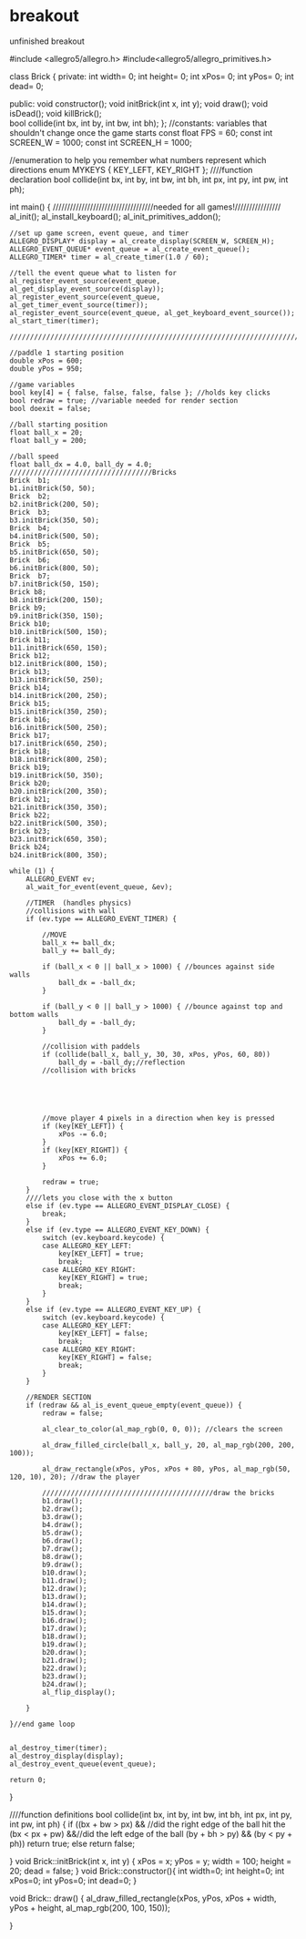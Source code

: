# breakout
unfinished breakout

#include <allegro5/allegro.h>
#include<allegro5/allegro_primitives.h>

class Brick {
private:
	int width= 0;
	int height= 0;
	int xPos= 0;
	int yPos= 0;
	int dead= 0;

public:
	void constructor();
	void initBrick(int x, int y);
	void draw();
	void isDead();
	void killBrick();	
	bool collide(int bx, int by, int bw, int bh);
};
//constants: variables that shouldn't change once the game starts
const float FPS = 60;
const int SCREEN_W = 1000;
const int SCREEN_H = 1000;

//enumeration to help you remember what numbers represent which directions
enum MYKEYS {
	KEY_LEFT, KEY_RIGHT
};
////function declaration
bool collide(int bx, int by, int bw, int bh, int px, int py, int pw, int ph);

int main()
{
	///////////////////////////////////needed for all games!////////////////
	al_init();
	al_install_keyboard();
	al_init_primitives_addon();

	//set up game screen, event queue, and timer
	ALLEGRO_DISPLAY* display = al_create_display(SCREEN_W, SCREEN_H);
	ALLEGRO_EVENT_QUEUE* event_queue = al_create_event_queue();
	ALLEGRO_TIMER* timer = al_create_timer(1.0 / 60);

	//tell the event queue what to listen for
	al_register_event_source(event_queue, al_get_display_event_source(display));
	al_register_event_source(event_queue, al_get_timer_event_source(timer));
	al_register_event_source(event_queue, al_get_keyboard_event_source());
	al_start_timer(timer);

	//////////////////////////////////////////////////////////////////////////////

	//paddle 1 starting position
	double xPos = 600;
	double yPos = 950;
	
	//game variables
	bool key[4] = { false, false, false, false }; //holds key clicks
	bool redraw = true; //variable needed for render section
	bool doexit = false;

	//ball starting position
	float ball_x = 20;
	float ball_y = 200;

	//ball speed
	float ball_dx = 4.0, ball_dy = 4.0;
	///////////////////////////////////Bricks
	Brick  b1;
	b1.initBrick(50, 50);
	Brick  b2;
	b2.initBrick(200, 50);
	Brick  b3;
	b3.initBrick(350, 50);
	Brick  b4;
	b4.initBrick(500, 50);
	Brick  b5;
	b5.initBrick(650, 50);
	Brick  b6;
	b6.initBrick(800, 50);
	Brick  b7;
	b7.initBrick(50, 150);
	Brick b8;
	b8.initBrick(200, 150);
	Brick b9;
	b9.initBrick(350, 150);
	Brick b10;
	b10.initBrick(500, 150);
	Brick b11;
	b11.initBrick(650, 150);
	Brick b12;
	b12.initBrick(800, 150);
	Brick b13;
	b13.initBrick(50, 250);
	Brick b14;
	b14.initBrick(200, 250);
	Brick b15;
	b15.initBrick(350, 250);
	Brick b16;
	b16.initBrick(500, 250);
	Brick b17;
	b17.initBrick(650, 250);
	Brick b18;
	b18.initBrick(800, 250);
	Brick b19;
	b19.initBrick(50, 350);
	Brick b20;
	b20.initBrick(200, 350);
	Brick b21;
	b21.initBrick(350, 350);
	Brick b22;
	b22.initBrick(500, 350);
	Brick b23;
	b23.initBrick(650, 350);
	Brick b24;
	b24.initBrick(800, 350);

	while (1) {
		ALLEGRO_EVENT ev;
		al_wait_for_event(event_queue, &ev);

		//TIMER  (handles physics)
		//collisions with wall
		if (ev.type == ALLEGRO_EVENT_TIMER) {

			//MOVE
			ball_x += ball_dx;
			ball_y += ball_dy;

			if (ball_x < 0 || ball_x > 1000) { //bounces against side walls
				ball_dx = -ball_dx;
			}

			if (ball_y < 0 || ball_y > 1000) { //bounce against top and bottom walls
				ball_dy = -ball_dy;
			}

			//collision with paddels
			if (collide(ball_x, ball_y, 30, 30, xPos, yPos, 60, 80))
				ball_dy = -ball_dy;//reflection
			//collision with bricks





			//move player 4 pixels in a direction when key is pressed
			if (key[KEY_LEFT]) {
				xPos -= 6.0;
			}
			if (key[KEY_RIGHT]) {
				xPos += 6.0;
			}
	
			redraw = true;
		}
		////lets you close with the x button
		else if (ev.type == ALLEGRO_EVENT_DISPLAY_CLOSE) {
			break;
		}
		else if (ev.type == ALLEGRO_EVENT_KEY_DOWN) {
			switch (ev.keyboard.keycode) {
			case ALLEGRO_KEY_LEFT:
				key[KEY_LEFT] = true;
				break;
			case ALLEGRO_KEY_RIGHT:
				key[KEY_RIGHT] = true;
				break;
			}
		}
		else if (ev.type == ALLEGRO_EVENT_KEY_UP) {
			switch (ev.keyboard.keycode) {
			case ALLEGRO_KEY_LEFT:
				key[KEY_LEFT] = false;
				break;
			case ALLEGRO_KEY_RIGHT:
				key[KEY_RIGHT] = false;
				break;
			}
		}

		//RENDER SECTION
		if (redraw && al_is_event_queue_empty(event_queue)) {
			redraw = false;

			al_clear_to_color(al_map_rgb(0, 0, 0)); //clears the screen

			al_draw_filled_circle(ball_x, ball_y, 20, al_map_rgb(200, 200, 100));

			al_draw_rectangle(xPos, yPos, xPos + 80, yPos, al_map_rgb(50, 120, 10), 20); //draw the player
			
			//////////////////////////////////////////draw the bricks
			b1.draw();
			b2.draw();
			b3.draw();
			b4.draw();
			b5.draw();
			b6.draw();
			b7.draw();
			b8.draw();
			b9.draw();
			b10.draw();
			b11.draw();
			b12.draw();
			b13.draw();
			b14.draw();
			b15.draw();
			b16.draw();
			b17.draw();
			b18.draw();
			b19.draw();
			b20.draw();
			b21.draw();
			b22.draw();
			b23.draw();
			b24.draw();
			al_flip_display();

		}

	}//end game loop


	al_destroy_timer(timer);
	al_destroy_display(display);
	al_destroy_event_queue(event_queue);

	return 0;
}

////function definitions
bool collide(int bx, int by, int bw, int bh, int px, int py, int pw, int ph) {
	if ((bx + bw > px) &&  //did the right edge of the ball hit the 
		(bx < px + pw) &&//did the left edge of the ball
		(by + bh > py) &&
		(by < py + ph))
		return true;
	else
		return false;

}
void Brick::initBrick(int x, int y) {
	xPos = x;
	yPos = y;
	width = 100;
	height = 20;
	dead = false;
}
void Brick::constructor(){
	int width=0;
	int height=0;
	int xPos=0;
	int yPos=0;
	int dead=0;
}

void Brick:: draw() {
	al_draw_filled_rectangle(xPos, yPos, xPos + width, yPos + height, al_map_rgb(200, 100, 150));

}
